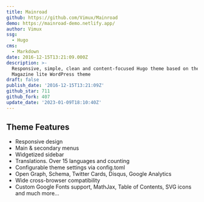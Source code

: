 ```yaml
---
title: Mainroad
github: https://github.com/Vimux/Mainroad
demo: https://mainroad-demo.netlify.app/
author: Vimux
ssg:
  - Hugo
cms:
  - Markdown
date: 2016-12-15T13:21:09.000Z
description: >-
  Responsive, simple, clean and content-focused Hugo theme based on the MH
  Magazine lite WordPress theme
draft: false
publish_date: '2016-12-15T13:21:09Z'
github_star: 711
github_fork: 407
update_date: '2023-01-09T18:10:40Z'
---
```


## Theme Features

- Responsive design
- Main & secondary menus
- Widgetized sidebar
- Translations. Over 15 languages and counting
- Configurable theme settings via config.toml
- Open Graph, Schema, Twitter Cards, Disqus, Google Analytics
- Wide cross-browser compatibility
- Custom Google Fonts support, MathJax, Table of Contents, SVG icons and much more…
